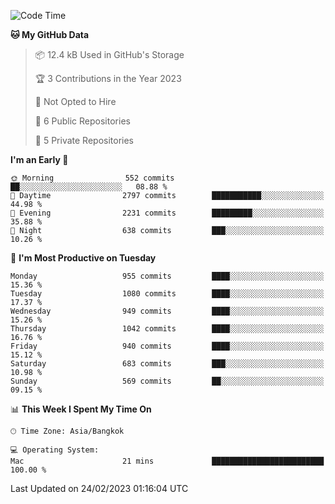 <!--START_SECTION:waka-->
![Code Time](http://img.shields.io/badge/Code%20Time-1%2C484%20hrs%2020%20mins-blue)

**🐱 My GitHub Data** 

> 📦 12.4 kB Used in GitHub's Storage 
 > 
> 🏆 3 Contributions in the Year 2023
 > 
> 🚫 Not Opted to Hire
 > 
> 📜 6 Public Repositories 
 > 
> 🔑 5 Private Repositories 
 > 
**I'm an Early 🐤** 

```text
🌞 Morning                552 commits         ██░░░░░░░░░░░░░░░░░░░░░░░   08.88 % 
🌆 Daytime                2797 commits        ███████████░░░░░░░░░░░░░░   44.98 % 
🌃 Evening                2231 commits        █████████░░░░░░░░░░░░░░░░   35.88 % 
🌙 Night                  638 commits         ███░░░░░░░░░░░░░░░░░░░░░░   10.26 % 
```
📅 **I'm Most Productive on Tuesday** 

```text
Monday                   955 commits         ████░░░░░░░░░░░░░░░░░░░░░   15.36 % 
Tuesday                  1080 commits        ████░░░░░░░░░░░░░░░░░░░░░   17.37 % 
Wednesday                949 commits         ████░░░░░░░░░░░░░░░░░░░░░   15.26 % 
Thursday                 1042 commits        ████░░░░░░░░░░░░░░░░░░░░░   16.76 % 
Friday                   940 commits         ████░░░░░░░░░░░░░░░░░░░░░   15.12 % 
Saturday                 683 commits         ███░░░░░░░░░░░░░░░░░░░░░░   10.98 % 
Sunday                   569 commits         ██░░░░░░░░░░░░░░░░░░░░░░░   09.15 % 
```


📊 **This Week I Spent My Time On** 

```text
🕑︎ Time Zone: Asia/Bangkok

💻 Operating System: 
Mac                      21 mins             █████████████████████████   100.00 % 
```


 Last Updated on 24/02/2023 01:16:04 UTC
<!--END_SECTION:waka-->